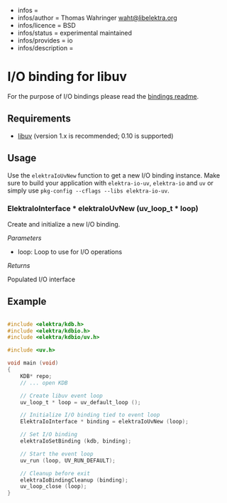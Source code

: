 - infos =
- infos/author = Thomas Wahringer <waht@libelektra.org>
- infos/licence = BSD
- infos/status = experimental maintained
- infos/provides = io
- infos/description =

# I/O binding for libuv

For the purpose of I/O bindings please read the
[bindings readme](https://www.libelektra.org/bindings/readme#i-o-bindings).

## Requirements

- [libuv](http://libuv.org/) (version 1.x is recommended; 0.10 is supported)

## Usage

Use the `elektraIoUvNew` function to get a new I/O binding instance.
Make sure to build your application with `elektra-io-uv`, `elektra-io` and `uv` or
simply use `pkg-config --cflags --libs elektra-io-uv`.

### ElektraIoInterface * elektraIoUvNew (uv_loop_t * loop)

Create and initialize a new I/O binding.

*Parameters*

- loop: Loop to use for I/O operations

*Returns*

Populated I/O interface

## Example

```C

#include <elektra/kdb.h>
#include <elektra/kdbio.h>
#include <elektra/kdbio/uv.h>

#include <uv.h>

void main (void)
{
	KDB* repo;
	// ... open KDB

	// Create libuv event loop
	uv_loop_t * loop = uv_default_loop ();

	// Initialize I/O binding tied to event loop
	ElektraIoInterface * binding = elektraIoUvNew (loop);

	// Set I/O binding
	elektraIoSetBinding (kdb, binding);

	// Start the event loop
	uv_run (loop, UV_RUN_DEFAULT);

	// Cleanup before exit
	elektraIoBindingCleanup (binding);
	uv_loop_close (loop);
}

```

